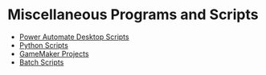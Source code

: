 # Miscellaneous Programs and Scripts
- [Power Automate Desktop Scripts](Power_Automate_Desktop/)
- [Python Scripts](Python/)
- [GameMaker Projects](GameMaker/)
- [Batch Scripts](Batch/)